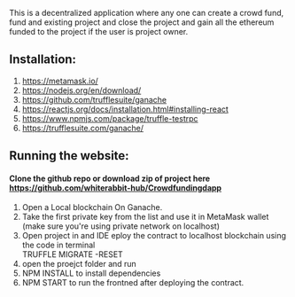 This is a  decentralized application where any one can create a crowd fund, fund and existing project and close the project and gain all the ethereum funded to the project if the user is project owner. <br>

## Installation:

1. https://metamask.io/
2. https://nodejs.org/en/download/
3. https://github.com/trufflesuite/ganache
4. https://reactjs.org/docs/installation.html#installing-react
5. https://www.npmjs.com/package/truffle-testrpc
6. https://trufflesuite.com/ganache/

## Running the website:
#### Clone the github repo or download zip of project here https://github.com/whiterabbit-hub/Crowdfundingdapp
1. Open a Local blockchain On Ganache.
2. Take the first private key from the list and use it in MetaMask wallet (make sure you're using private network on localhost)
3. Open project in and IDE eploy the contract to localhost blockchain using the code in terminal <br>
  TRUFFLE MIGRATE -RESET
5. open the proejct folder and run <br>
6. NPM INSTALL to install dependencies 
7. NPM START to run the frontned after deploying the contract.

